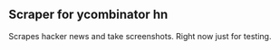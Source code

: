 ## Scraper for ycombinator hn

Scrapes hacker news and take screenshots. Right now just for testing.